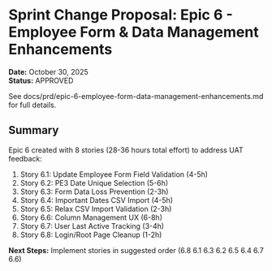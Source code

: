 # Sprint Change Proposal: Epic 6 - Employee Form & Data Management Enhancements

**Date:** October 30, 2025  
**Status:**  APPROVED

See docs/prd/epic-6-employee-form-data-management-enhancements.md for full details.

## Summary

Epic 6 created with 8 stories (28-36 hours total effort) to address UAT feedback:

1. Story 6.1: Update Employee Form Field Validation (4-5h)
2. Story 6.2: PE3 Date Unique Selection (5-6h) 
3. Story 6.3: Form Data Loss Prevention (2-3h)
4. Story 6.4: Important Dates CSV Import (4-5h)
5. Story 6.5: Relax CSV Import Validation (2-3h)
6. Story 6.6: Column Management UX (6-8h)
7. Story 6.7: User Last Active Tracking (3-4h)
8. Story 6.8: Login/Root Page Cleanup (1-2h)

**Next Steps:** Implement stories in suggested order (6.8  6.1  6.3  6.2  6.5  6.4  6.7  6.6)
